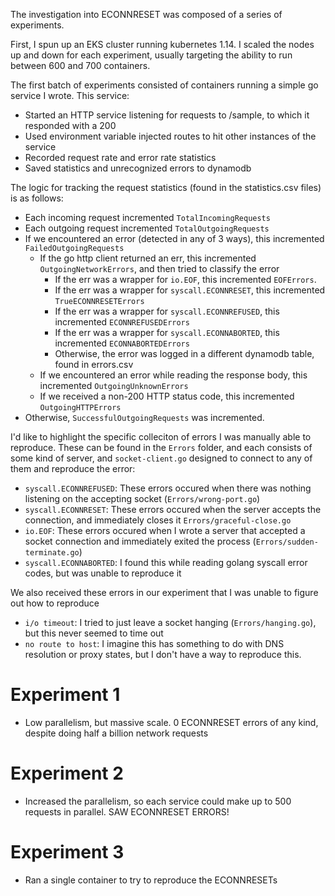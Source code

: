 The investigation into ECONNRESET was composed of a series of experiments.

First, I spun up an EKS cluster running kubernetes 1.14.  I scaled the nodes up and down for each experiment, usually targeting the ability to run between 600 and 700 containers.

The first batch of experiments consisted of containers running a simple go service I wrote.  This service:
 - Started an HTTP service listening for requests to /sample, to which it responded with a 200
 - Used environment variable injected routes to hit other instances of the service
 - Recorded request rate and error rate statistics
 - Saved statistics and unrecognized errors to dynamodb

The logic for tracking the request statistics (found in the statistics.csv files) is as follows:
 - Each incoming request incremented `TotalIncomingRequests`
 - Each outgoing request incremented `TotalOutgoingRequests`
 - If we encountered an error (detected in any of 3 ways), this incremented `FailedOutgoingRequests`
   - If the go http client returned an err, this incremented `OutgoingNetworkErrors`, and then tried to classify the error
     - If the err was a wrapper for `io.EOF`, this incremented `EOFErrors`.
     - If the err was a wrapper for `syscall.ECONNRESET`, this incremented `TrueECONNRESETErrors`
     - If the err was a wrapper for `syscall.ECONNREFUSED`, this incremented `ECONNREFUSEDErrors`
     - If the err was a wrapper for `syscall.ECONNABORTED`, this incremented `ECONNABORTEDErrors`
     - Otherwise, the error was logged in a different dynamodb table, found in errors.csv
   - If we encountered an error while reading the response body, this incremented `OutgoingUnknownErrors`
   - If we received a non-200 HTTP status code, this incremented `OutgoingHTTPErrors`
 - Otherwise, `SuccessfulOutgoingRequests` was incremented.

 I'd like to highlight the specific colleciton of errors I was manually able to reproduce.  These can be found in the `Errors` folder, and each consists of some kind of server, and `socket-client.go` designed to connect to any of them and reproduce the error:
  - `syscall.ECONNREFUSED`: These errors occured when there was nothing listening on the accepting socket (`Errors/wrong-port.go`)
  - `syscall.ECONNRESET`: These errors occured when the server accepts the connection, and immediately closes it `Errors/graceful-close.go`
  - `io.EOF`: These errors occured when I wrote a server that accepted a socket connection and immediately exited the process (`Errors/sudden-terminate.go`)
  - `syscall.ECONNABORTED`: I found this while reading golang syscall error codes, but was unable to reproduce it

We also received these errors in our experiment that I was unable to figure out how to reproduce
 - `i/o timeout`: I tried to just leave a socket hanging (`Errors/hanging.go`), but this never seemed to time out
 - `no route to host`: I imagine this has something to do with DNS resolution or proxy states, but I don't have a way to reproduce this.


 # Experiment 1

  - Low parallelism, but massive scale.  0 ECONNRESET errors of any kind, despite doing half a billion network requests

# Experiment 2

  - Increased the parallelism, so each service could make up to 500 requests in parallel.  SAW ECONNRESET ERRORS!

# Experiment 3

  - Ran a single container to try to reproduce the ECONNRESETs